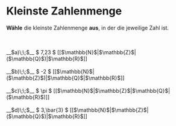 <!--
version:  0.0.1

language: de

@style
main > *:not(:last-child) {
  margin-bottom: 3rem;
}

input {
    text-align: center;
}

.flex-container {
    display: flex;
    flex-wrap: wrap;
    align-items: stretch;
    gap: 20px;
}

.flex-child {
    flex: 1;
    min-width: 350px;
    margin-right: 20px;
}

@media (max-width: 400px) {
    .flex-child {
        flex: 100%;
        margin-right: 0;
    }
}
@end

formula: \carry   \textcolor{red}{\scriptsize #1}
formula: \digit   \rlap{\carry{#1}}\phantom{#2}#2
formula: \permil  \text{‰}

import: https://raw.githubusercontent.com/LiaTemplates/Tikz-Jax/main/README.md

script: https://cdn.jsdelivr.net/gh/LiaTemplates/Tikz-Jax@main/dist/index.js


tags: Mengen, sehr leicht, sehr niedrig, Angeben

comment: Was ist die kleinste Zahlenmenge, in die diese Zahl passt?

author: Martin Lommatzsch

-->




# Kleinste Zahlenmenge

**Wähle** die kleinste Zahlenmenge **aus**, in der die jeweilige Zahl ist.

<br>

<section class="flex-container">
<div class="flex-child">
<br>
__$a)\;\;$__ $ 7,23 $ [[$\mathbb{N}$|$\mathbb{Z}$|($\mathbb{Q}$)|$\mathbb{R}$]] 
<br>
</div>
<div class="flex-child">
<br>
__$b)\;\;$__ $ -2 $ [[$\mathbb{N}$|($\mathbb{Z}$)|$\mathbb{Q}$|$\mathbb{R}$]] 
<br>
</div>
<div class="flex-child">
<br>
__$c)\;\;$__ $ \pi $ [[$\mathbb{N}$|$\mathbb{Z}$|$\mathbb{Q}$|($\mathbb{R}$)]] 
<br>
</div>
<div class="flex-child">
<br>
__$d)\;\;$__ $ 3,\bar{3} $ [[$\mathbb{N}$|$\mathbb{Z}$|($\mathbb{Q}$)|$\mathbb{R}$]] 

</div>
</section>
<br>
<br>
<br>
<br>

